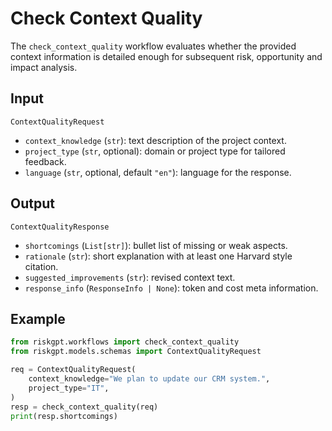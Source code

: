 # Check Context Quality

The `check_context_quality` workflow evaluates whether the provided context information is detailed enough for subsequent risk, opportunity and impact analysis.

## Input

`ContextQualityRequest`
- `context_knowledge` (`str`): text description of the project context.
- `project_type` (`str`, optional): domain or project type for tailored feedback.
- `language` (`str`, optional, default `"en"`): language for the response.

## Output

`ContextQualityResponse`
- `shortcomings` (`List[str]`): bullet list of missing or weak aspects.
- `rationale` (`str`): short explanation with at least one Harvard style citation.
- `suggested_improvements` (`str`): revised context text.
- `response_info` (`ResponseInfo | None`): token and cost meta information.

## Example

```python
from riskgpt.workflows import check_context_quality
from riskgpt.models.schemas import ContextQualityRequest

req = ContextQualityRequest(
    context_knowledge="We plan to update our CRM system.",
    project_type="IT",
)
resp = check_context_quality(req)
print(resp.shortcomings)
```
